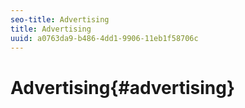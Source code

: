 ```yaml
---
seo-title: Advertising
title: Advertising
uuid: a0763da9-b486-4dd1-9906-11eb1f58706c
---
```


# Advertising{#advertising}

